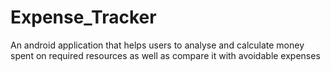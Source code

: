 # Expense_Tracker
 An android application that helps users to analyse and calculate money spent on required resources as well as compare it with avoidable expenses

